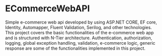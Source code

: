 # ECommerceWebAPI
Simple e-commerce web api developed by using ASP.NET CORE, EF core, Identity, Automapper, Fluent Validation, Serilog, and other technologies. 
This project covers the basic functionalities of the e-commerce web app and is structured with N-Tier architecture. 
Authentication, authorization, logging, global exception handling, validation, e-commerce logic, generic response are some of the functionalities implemented in this project.

